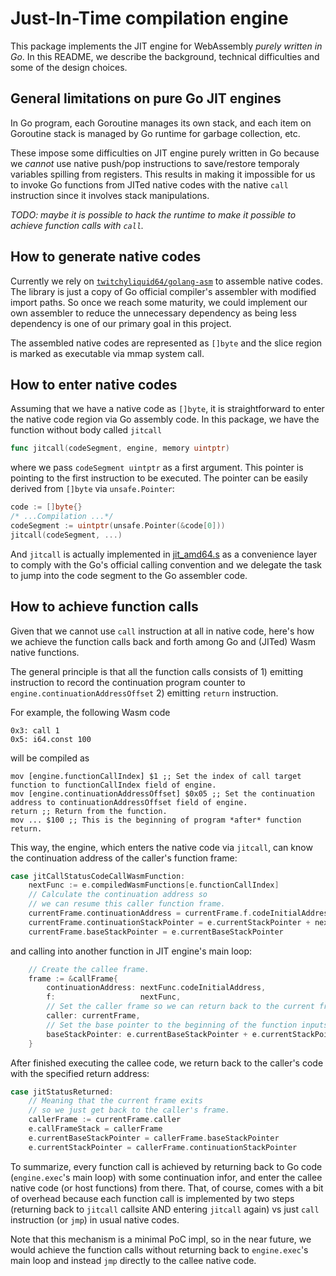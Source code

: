 # Just-In-Time compilation engine

This package implements the JIT engine for WebAssembly *purely written in Go*. 
In this README, we describe the background, technical difficulties and some of the design choices.

## General limitations on pure Go JIT engines

In Go program, each Goroutine manages its own stack, and each item on Goroutine stack is managed by Go runtime for garbage collection, etc.

These impose some difficulties on JIT engine purely written in Go because we *cannot* use native push/pop instructions to save/restore temporaly variables spilling from registers. This results in making it impossible for us to invoke Go functions from JITed native codes with the native `call` instruction since it involves stack manipulations.

*TODO: maybe it is possible to hack the runtime to make it possible to achieve function calls with `call`.*

## How to generate native codes

Currently we rely on [`twitchyliquid64/golang-asm`](https://github.com/twitchyliquid64/golang-asm) to assemble native codes. The library is just a copy of Go official compiler's assembler with modified import paths. So once we reach some maturity, we could implement our own assembler to reduce the unnecessary dependency as being less dependency is one of our primary goal in this project.

The assembled native codes are represented as `[]byte` and the slice region is marked as executable via mmap system call.

## How to enter native codes

Assuming that we have a native code as `[]byte`, it is straightforward to enter the native code region via 
Go assembly code. In this package, we have the function without body called `jitcall`

```go
func jitcall(codeSegment, engine, memory uintptr)
```

where we pass `codeSegment uintptr` as a first argument. This pointer is pointing to the first instruction to be executed. The pointer can be easily derived from `[]byte` via `unsafe.Pointer`:
```go
code := []byte{}
/* ...Compilation ...*/
codeSegment := uintptr(unsafe.Pointer(&code[0]))
jitcall(codeSegment, ...)
```

And `jitcall` is actually implemented in [jit_amd64.s](./jit_amd64.s) as a convenience layer to comply with the Go's official calling convention and we delegate the task to jump into the code segment to the Go assembler code.

## How to achieve function calls

Given that we cannot use `call` instruction at all in native code, here's how we achieve the function calls back and forth among Go and (JITed) Wasm native functions.

The general principle is that all the function calls consists of 1) emitting instruction to record the continuation program counter to `engine.continuationAddressOffset` 2) emitting `return` instruction.

For example, the following Wasm code

```
0x3: call 1
0x5: i64.const 100
```

will be compiled as 

```
mov [engine.functionCallIndex] $1 ;; Set the index of call target function to functionCallIndex field of engine.
mov [engine.continuationAddressOffset] $0x05 ;; Set the continuation address to continuationAddressOffset field of engine.
return ;; Return from the function.
mov ... $100 ;; This is the beginning of program *after* function return.
```

This way, the engine, which enters the native code via `jitcall`, can know the continuation address of the caller's function frame: 

```go
case jitCallStatusCodeCallWasmFunction:
    nextFunc := e.compiledWasmFunctions[e.functionCallIndex]
    // Calculate the continuation address so
    // we can resume this caller function frame.
    currentFrame.continuationAddress = currentFrame.f.codeInitialAddress + e.continuationAddressOffset
    currentFrame.continuationStackPointer = e.currentStackPointer + nextFunc.outputNum - nextFunc.inputNum
    currentFrame.baseStackPointer = e.currentBaseStackPointer
```

and calling into another function in JIT engine's main loop:

```go
    // Create the callee frame.
    frame := &callFrame{
        continuationAddress: nextFunc.codeInitialAddress,
        f:                   nextFunc,
        // Set the caller frame so we can return back to the current frame!
        caller: currentFrame,
        // Set the base pointer to the beginning of the function inputs
        baseStackPointer: e.currentBaseStackPointer + e.currentStackPointer - nextFunc.inputNum,
    }
```

After finished executing the callee code, we return back to the caller's code with the specified return address:

```go
case jitStatusReturned:
    // Meaning that the current frame exits
    // so we just get back to the caller's frame.
    callerFrame := currentFrame.caller
    e.callFrameStack = callerFrame
    e.currentBaseStackPointer = callerFrame.baseStackPointer
    e.currentStackPointer = callerFrame.continuationStackPointer
```

To summarize, every function call is achieved by returning back to Go code (`engine.exec`'s main loop) with some continuation infor, and enter the callee native code (or host functions) from there. That, of course, comes with a bit of overhead because each function call is implemented by two steps (returning back to `jitcall` callsite AND entering `jitcall` again) vs just `call` instruction (or `jmp`) in usual native codes.

Note that this mechanism is a minimal PoC impl, so in the near future, we would achieve the function calls without returning back to `engine.exec`'s main loop and instead `jmp` directly to the callee native code.
